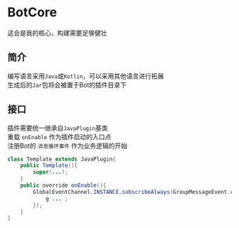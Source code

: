 # BotCore

这会是我的核心，构建需要足够健壮

## 简介

编写语言采用`Java`或`Kotlin`，可以采用其他语言进行拓展  
生成后的`Jar`包将会被置于Bot的插件目录下

## 接口

插件需要统一继承自`JavaPlugin`基类  
重载 `onEnable` 作为插件启动的入口点  
注册Bot的 `消息循环事件` 作为业务逻辑的开始
```java
class Template extends JavaPlugin{
    public Template(){
        super(...);
    }
    public override onEnable(){
        GlobalEventChannel.INSTANCE.subscribeAlways(GroupMessageEvent.class, g -> {
            g ... ;
        });
    }
}
```